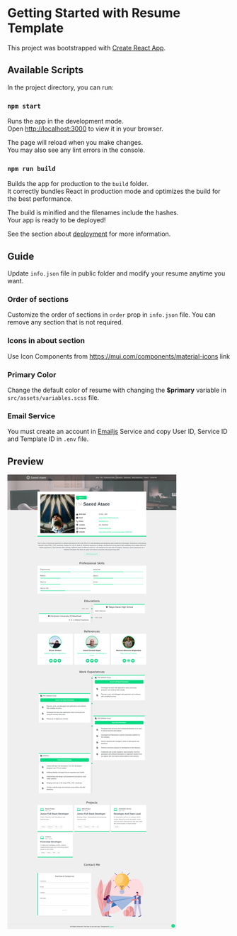 # Getting Started with Resume Template

This project was bootstrapped with [Create React App](https://github.com/facebook/create-react-app).

## Available Scripts

In the project directory, you can run:

### `npm start`

Runs the app in the development mode.\
Open [http://localhost:3000](http://localhost:3000) to view it in your browser.

The page will reload when you make changes.\
You may also see any lint errors in the console.

### `npm run build`

Builds the app for production to the `build` folder.\
It correctly bundles React in production mode and optimizes the build for the best performance.

The build is minified and the filenames include the hashes.\
Your app is ready to be deployed!

See the section about [deployment](https://facebook.github.io/create-react-app/docs/deployment) for more information.

## Guide

Update `info.json` file in public folder and modify your resume anytime you want.

### Order of sections

Customize the order of sections in `order` prop in `info.json` file. You can remove any section that is not required.

### Icons in about section

Use Icon Components from https://mui.com/components/material-icons link

### Primary Color

Change the default color of resume with changing the **$primary** variable in `src/assets/variables.scss` file.

### Email Service

You must create an account in [Emailjs](https://www.emailjs.com/) Service and copy User ID, Service ID and Template ID in `.env` file.

## Preview

![Preview](preview.png "Resume template")